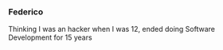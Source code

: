 ### Federico
Thinking I was an hacker when I was 12, ended doing Software Development for 15 years 
